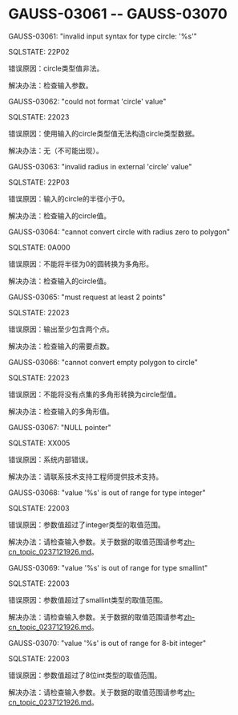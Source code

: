 # GAUSS-03061 -- GAUSS-03070<a name="ZH-CN_TOPIC_0302073028"></a>

GAUSS-03061: "invalid input syntax for type circle: '%s'"

SQLSTATE: 22P02

错误原因：circle类型值非法。

解决办法：检查输入参数。

GAUSS-03062: "could not format 'circle' value"

SQLSTATE: 22023

错误原因：使用输入的circle类型值无法构造circle类型数据。

解决办法：无（不可能出现）。

GAUSS-03063: "invalid radius in external 'circle' value"

SQLSTATE: 22P03

错误原因：输入的circle的半径小于0。

解决办法：检查输入的circle值。

GAUSS-03064: "cannot convert circle with radius zero to polygon"

SQLSTATE: 0A000

错误原因：不能将半径为0的圆转换为多角形。

解决办法：检查输入的circle值。

GAUSS-03065: "must request at least 2 points"

SQLSTATE: 22023

错误原因：输出至少包含两个点。

解决办法：检查输入的需要点数。

GAUSS-03066: "cannot convert empty polygon to circle"

SQLSTATE: 22023

错误原因：不能将没有点集的多角形转换为circle型值。

解决办法：检查输入的多角形值。

GAUSS-03067: "NULL pointer"

SQLSTATE: XX005

错误原因：系统内部错误。

解决办法：请联系技术支持工程师提供技术支持。

GAUSS-03068: "value '%s' is out of range for type integer"

SQLSTATE: 22003

错误原因：参数值超过了integer类型的取值范围。

解决办法：请检查输入参数。关于数据的取值范围请参考[zh-cn\_topic\_0237121926.md](zh-cn_topic_0237121926.md)。

GAUSS-03069: "value '%s' is out of range for type smallint"

SQLSTATE: 22003

错误原因：参数值超过了smallint类型的取值范围。

解决办法：请检查输入参数。关于数据的取值范围请参考[zh-cn\_topic\_0237121926.md](zh-cn_topic_0237121926.md)。

GAUSS-03070: "value '%s' is out of range for 8-bit integer"

SQLSTATE: 22003

错误原因：参数值超过了8位int类型的取值范围。

解决办法：请检查输入参数。关于数据的取值范围请参考[zh-cn\_topic\_0237121926.md](zh-cn_topic_0237121926.md)。

